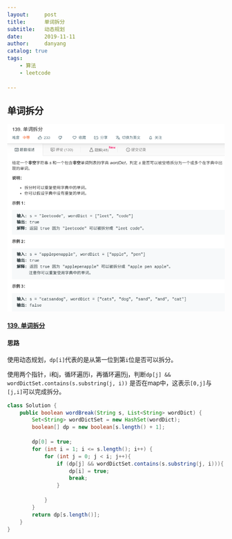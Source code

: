 ```yaml
---
layout:     post
title:      单词拆分
subtitle:   动态规划
date:       2019-11-11
author:     danyang
catalog: true
tags:
    - 算法
    - leetcode

---
```


## 单词拆分

![](../img/单词拆分.png)

#### [139. 单词拆分](https://leetcode-cn.com/problems/word-break/)

#### 思路

使用动态规划，`dp[i]`代表的是从第一位到第`i`位是否可以拆分。

使用两个指针，i和j，循环遍历i，再循环遍历j，判断`dp[j] && wordDictSet.contains(s.substring(j, i))` 是否在map中，这表示`[0,j]`与`[j,i]`可以完成拆分。

```java
class Solution {
    public boolean wordBreak(String s, List<String> wordDict) {
        Set<String> wordDictSet = new HashSet(wordDict);
        boolean[] dp = new boolean[s.length() + 1];
        
        dp[0] = true;
        for (int i = 1; i <= s.length(); i++) {
            for (int j = 0; j < i; j++){
                if (dp[j] && wordDictSet.contains(s.substring(j, i))){
                    dp[i] = true;
                    break;
                }

            }
        }
        return dp[s.length()];
    }
}
```

